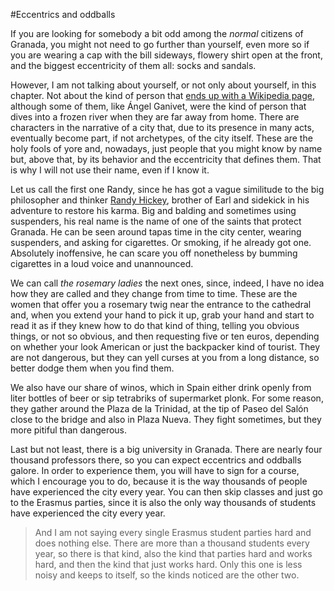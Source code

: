 #Eccentrics and oddballs

If you are looking for somebody a bit odd among the *normal* citizens of Granada, you might not need to go further than yourself, even more so if you are wearing a cap with the bill sideways, flowery shirt open at the front, and the biggest eccentricity of them all: socks and sandals.

However, I am not talking about yourself, or not only about yourself, in this chapter. Not about the kind of person that [ends up with a Wikipedia page](https://es.wikipedia.org/wiki/Anexo:Personajes_destacados_de_Granada), although some of them, like Ángel Ganivet, were the kind of person that dives into a frozen river when they are far away from home. There are characters in the narrative of a city that, due to its presence in many acts, eventually become part, if not archetypes, of the city itself. These are the holy fools of yore and, nowadays, just people that you might know by name but, above that, by its behavior and the eccentricity that defines them. That is why I will not use their name, even if I know it.

Let us call the first one Randy, since he has got a vague similitude to the big philosopher and thinker [Randy Hickey](http://www.imdb.com/character/ch0017463/quotes), brother of Earl and sidekick in his adventure to restore his karma. Big and balding and sometimes using suspenders, his real name is the name of one of the saints that protect Granada. He can be seen around tapas time in the city center, wearing suspenders, and asking for cigarettes. Or smoking, if he already got one. Absolutely inoffensive, he can scare you off nonetheless by bumming cigarettes in a loud voice and unannounced.

We can call *the rosemary ladies* the next ones, since, indeed, I have no idea how they are called and they change from time to time. These are the women that offer you a rosemary twig near the entrance to the cathedral and, when you extend your hand to pick it up, grab your hand and start to read it as if they knew how to do that kind of thing, telling you obvious things, or not so obvious, and then requesting five or ten euros, depending on whether your look American or just the backpacker kind of tourist. They are not dangerous, but they can yell curses at you from a long distance, so better dodge them when you find them.

We also have our share of winos, which in Spain either drink openly from liter bottles of beer or sip tetrabriks of supermarket plonk. For some reason, they gather around the Plaza de la Trinidad, at the tip of Paseo del Salón close to the bridge and also in Plaza Nueva. They fight sometimes, but they more pitiful than dangerous.

Last but not least, there is a big university in Granada. There are nearly four thousand professors there, so you can expect eccentrics and oddballs galore. In order to experience them, you will have to sign for a course, which I encourage you to do, because it is the way thousands of people have experienced the city every year. You can then skip classes and just go to the Erasmus parties, since it is also the only way thousands of students have experienced the city every year.

>And I am not saying every single Erasmus student parties hard and does nothing else. There are more than a thousand students every year, so there is that kind, also the kind that parties hard and works hard, and then the kind that just works hard. Only this one is less noisy and keeps to itself, so the kinds noticed are the other two. 
